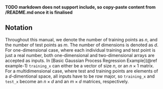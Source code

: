 
**TODO markdown does not support include, so copy-paste content from /README.md once it is finalised**


## Notation

Throughout this manual, we denote the number of training points as $n$, and the number of
test points as $m$. The number of dimensions is denoted as $d$. For one-dimensional case, where each individual training and test point
is just a real number, both one-dimensional and two-dimensional arrays are accepted
as inputs. In [Basic Gaussian Process Regression Example](@ref example-1) `training_x` can either be a vector of size $n$, or an $n \times 1$
matrix. For a multidimensional case, where test and training points are elements of a
$d$-dimentional space, all inputs have to be row major, so `training_x` and `test_x` become
an $n \times d$ and an $m \times d$ matrices, respectively.
